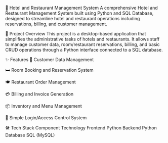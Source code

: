 🏨 Hotel and Restaurant Management System
A comprehensive Hotel and Restaurant Management System built using Python and SQL Database, designed to streamline hotel and restaurant operations including reservations, billing, and customer management.

📌 Project Overview
This project is a desktop-based application that simplifies the administrative tasks of hotels and restaurants. It allows staff to manage customer data, room/restaurant reservations, billing, and basic CRUD operations through a Python interface connected to a SQL database.

✨ Features
🧾 Customer Data Management

🛏️ Room Booking and Reservation System

🍽️ Restaurant Order Management

💳 Billing and Invoice Generation

📦 Inventory and Menu Management

🔐 Simple Login/Access Control System

🛠️ Tech Stack
Component	Technology
Frontend	Python 
Backend	Python
Database	SQL (MySQL)
